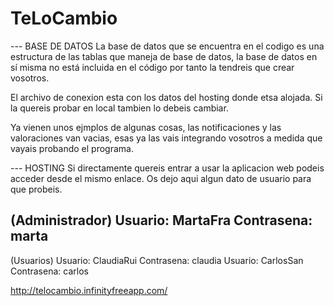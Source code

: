 # TeLoCambio

--- BASE DE DATOS
La base de datos que se encuentra en el codigo es una estructura de las tablas que maneja de base de datos, 
la base de datos en sí misma no está incluida en el código por tanto la tendreis que crear vosotros. 

El archivo de conexion esta con los datos del hosting donde etsa alojada. Si la quereis probar en local tambien lo debeis cambiar.

Ya vienen unos ejmplos de algunas cosas, las notificaciones 
y las valoraciones van vacias, esas ya las vais integrando vosotros a medida que vayais probando el programa.


--- HOSTING 
Si directamente quereis entrar a usar la aplicacion web podeis acceder desde el mismo enlace. Os dejo aqui algun dato de usuario 
para que probeis. 

(Administrador)
Usuario: MartaFra
Contrasena: marta
-----------------------------------
(Usuarios)
Usuario: ClaudiaRui
Contrasena: claudia
Usuario: CarlosSan
Contrasena: carlos


http://telocambio.infinityfreeapp.com/
